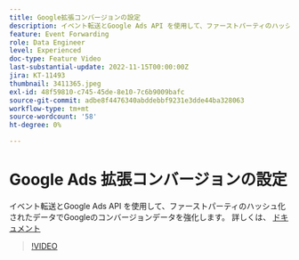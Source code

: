 ```yaml
---
title: Google拡張コンバージョンの設定
description: イベント転送とGoogle Ads API を使用して、ファーストパーティのハッシュ化されたデータでGoogleのコンバージョンデータを強化します。
feature: Event Forwarding
role: Data Engineer
level: Experienced
doc-type: Feature Video
last-substantial-update: 2022-11-15T00:00:00Z
jira: KT-11493
thumbnail: 3411365.jpeg
exl-id: 48f59810-c745-45de-8e10-7c6b9009bafc
source-git-commit: adbe8f4476340abddebbf9231e3dde44ba328063
workflow-type: tm+mt
source-wordcount: '58'
ht-degree: 0%

---
```


# Google Ads 拡張コンバージョンの設定

イベント転送とGoogle Ads API を使用して、ファーストパーティのハッシュ化されたデータでGoogleのコンバージョンデータを強化します。 詳しくは、 [ドキュメント](https://experienceleague.adobe.com/docs/experience-platform/tags/extensions/adobe/google-ads-enhanced-conversions/overview.html)

>[!VIDEO](https://video.tv.adobe.com/v/3411365/?quality=12&learn=on)

